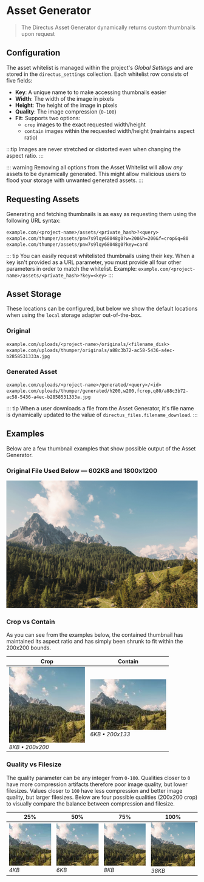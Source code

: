 # Asset Generator

> The Directus Asset Generator dynamically returns custom thumbnails upon request

## Configuration

The asset whitelist is managed within the project's _Global Settings_ and are stored in the `directus_settings` collection. Each whitelist row consists of five fields:

* **Key**: A unique name to to make accessing thumbnails easier
* **Width**: The width of the image in pixels
* **Height**: The height of the image in pixels
* **Quality**: The image compression (`0-100`)
* **Fit**: Supports two options:
  * `crop` images to the exact requested width/height
  * `contain` images within the requested width/height (maintains aspect ratio)

:::tip
Images are never stretched or distorted even when changing the aspect ratio.
:::

::: warning
Removing all options from the Asset Whitelist will allow *any* assets to be dynamically generated. This might allow malicious users to flood your storage with unwanted generated assets.
:::

## Requesting Assets

Generating and fetching thumbnails is as easy as requesting them using the following URL syntax:

```
example.com/<project-name>/assets/<private_hash>?<query>
example.com/thumper/assets/pnw7s9lqy68048g0?w=200&h=200&f=crop&q=80
example.com/thumper/assets/pnw7s9lqy68048g0?key=card
```

::: tip
You can easily request whitelisted thumbnails using their key. When a key isn't provided as a URL parameter, you must provide all four other parameters in order to match the whitelist.
Example: `example.com/<project-name>/assets/<private_hash>?key=<key>`
:::

## Asset Storage

These locations can be configured, but below we show the default locations when using the `local` storage adapter out-of-the-box.

### Original

```
example.com/uploads/<project-name>/originals/<filename_disk>
example.com/uploads/thumper/originals/a88c3b72-ac58-5436-a4ec-b2858531333a.jpg
```

### Generated Asset

```
example.com/uploads/<project-name>/generated/<query>/<id>
example.com/uploads/thumper/generated/h200,w200,fcrop,q80/a88c3b72-ac58-5436-a4ec-b2858531333a.jpg
```

::: tip
When a user downloads a file from the Asset Generator, it's file name is dynamically updated to the value of `directus_files.filename_download`.
:::

## Examples

Below are a few thumbnail examples that show possible output of the Asset Generator.

### Original File Used Below — 602KB and 1800x1200

![Original File](../img/asset-generator/original.jpg)

### Crop vs Contain

As you can see from the examples below, the contained thumbnail has maintained its aspect ratio and has simply been shrunk to fit within the 200x200 bounds.

| Crop | Contain |
|------|------|
| ![Crop](../img/asset-generator/200-200-crop-75.jpg)<br>_8KB • 200x200_ | ![Contain](../img/asset-generator/200-200-contain-75.jpg)<br>_6KB • 200x133_ |

### Quality vs Filesize

The quality parameter can be any integer from `0-100`. Qualities closer to `0` have more compression artifacts therefore poor image quality, but lower filesizes. Values closer to `100` have less compression and better image quality, but larger filesizes. Below are four possible qualities (200x200 crop) to visually compare the balance between compression and filesize.

| 25% | 50% | 75% | 100% |
|------|------|--------|------|
| ![25%](../img/asset-generator/200-200-crop-25.jpg)<br>_4KB_ | ![50%](../img/asset-generator/200-200-crop-50.jpg)<br>_6KB_ | ![75%](../img/asset-generator/200-200-crop-75.jpg)<br>_8KB_ | ![100%](../img/asset-generator/200-200-crop-100.jpg)<br>_38KB_ |